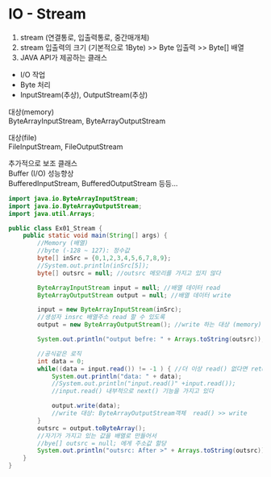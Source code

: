 # IO - Stream
1. stream (연결통로, 입출력통로, 중간매개체)
2. stream 입출력의 크기 (기본적으로 1Byte) >> Byte 입출력 >> Byte[] 배열
3. JAVA API가 제공하는 클래스
  - I/O 작업
  - Byte 처리
  - InputStream(추상), OutputStream(추상)

대상(memory)<br>
ByteArrayInputStream, ByteArrayOutputStream

대상(file)<br>
FileInputStream, FileOutputStream

추가적으로 보조 클래스<br>
Buffer (I/O) 성능향상<br>
BufferedInputStream, BufferedOutputStream 등등...

```java
import java.io.ByteArrayInputStream;
import java.io.ByteArrayOutputStream;
import java.util.Arrays;

public class Ex01_Stream {
	public static void main(String[] args) {
		//Memory (배열)
		//byte (-128 ~ 127): 정수값
		byte[] inSrc = {0,1,2,3,4,5,6,7,8,9};
		//System.out.println(inSrc[5]);
		byte[] outsrc = null; //outsrc 메모리를 가지고 있지 않다

		ByteArrayInputStream input = null; //배열 데이터 read
		ByteArrayOutputStream output = null; //배열 데이터 write

		input = new ByteArrayInputStream(inSrc);
		//생성자 insrc 배열주소 read 할 수 있도록
		output = new ByteArrayOutputStream(); //write 하는 대상 (memory)

		System.out.println("output befre: " + Arrays.toString(outsrc));

		//공식같은 로직
		int data = 0;
		while((data = input.read()) != -1 ) { //더 이상 read() 없다면 return -1
			System.out.println("data: " + data);
			//System.out.println("input.read()" +input.read());
			//input.read() 내부적으로 next() 기능을 가지고 있다

			output.write(data);
			//write 대상: ByteArrayOutputStream객체  read() >> write
		}
		outsrc = output.toByteArray();
		//자기가 가지고 있는 값을 배열로 만들어서
		//bye[] outsrc = null; 에게 주소값 할당
		System.out.println("outsrc: After >" + Arrays.toString(outsrc));
	}
}
```
